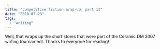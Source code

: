 ```yaml
---
title: "competitive fiction wrap-up, part II"
date: "2010-07-23"
tags: 
  - "writing"
---
```


Well, that wraps up the short stores that were part of the Ceramic DM 2007 writing tournament. Thanks to everyone for reading!
